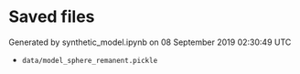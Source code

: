# Saved files 


Generated by synthetic_model.ipynb on 08 September 2019 02:30:49 UTC

*  `data/model_sphere_remanent.pickle` 
